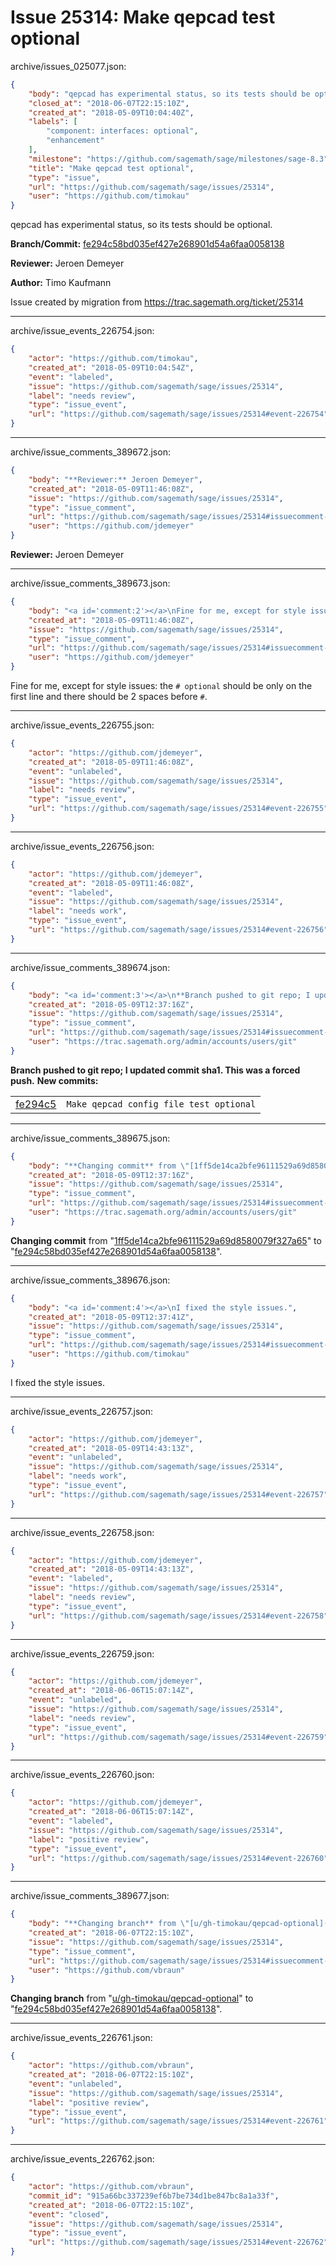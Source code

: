 # Issue 25314: Make qepcad test optional

archive/issues_025077.json:
```json
{
    "body": "qepcad has experimental status, so its tests should be optional.\n\n**Branch/Commit:** [fe294c58bd035ef427e268901d54a6faa0058138](https://github.com/sagemath/sagetrac-mirror/commit/fe294c58bd035ef427e268901d54a6faa0058138)\n\n**Reviewer:** Jeroen Demeyer\n\n**Author:** Timo Kaufmann\n\nIssue created by migration from https://trac.sagemath.org/ticket/25314\n\n",
    "closed_at": "2018-06-07T22:15:10Z",
    "created_at": "2018-05-09T10:04:40Z",
    "labels": [
        "component: interfaces: optional",
        "enhancement"
    ],
    "milestone": "https://github.com/sagemath/sage/milestones/sage-8.3",
    "title": "Make qepcad test optional",
    "type": "issue",
    "url": "https://github.com/sagemath/sage/issues/25314",
    "user": "https://github.com/timokau"
}
```
qepcad has experimental status, so its tests should be optional.

**Branch/Commit:** [fe294c58bd035ef427e268901d54a6faa0058138](https://github.com/sagemath/sagetrac-mirror/commit/fe294c58bd035ef427e268901d54a6faa0058138)

**Reviewer:** Jeroen Demeyer

**Author:** Timo Kaufmann

Issue created by migration from https://trac.sagemath.org/ticket/25314





---

archive/issue_events_226754.json:
```json
{
    "actor": "https://github.com/timokau",
    "created_at": "2018-05-09T10:04:54Z",
    "event": "labeled",
    "issue": "https://github.com/sagemath/sage/issues/25314",
    "label": "needs review",
    "type": "issue_event",
    "url": "https://github.com/sagemath/sage/issues/25314#event-226754"
}
```



---

archive/issue_comments_389672.json:
```json
{
    "body": "**Reviewer:** Jeroen Demeyer",
    "created_at": "2018-05-09T11:46:08Z",
    "issue": "https://github.com/sagemath/sage/issues/25314",
    "type": "issue_comment",
    "url": "https://github.com/sagemath/sage/issues/25314#issuecomment-389672",
    "user": "https://github.com/jdemeyer"
}
```

**Reviewer:** Jeroen Demeyer



---

archive/issue_comments_389673.json:
```json
{
    "body": "<a id='comment:2'></a>\nFine for me, except for style issues: the `# optional` should be only on the first line and there should be 2 spaces before `#`.",
    "created_at": "2018-05-09T11:46:08Z",
    "issue": "https://github.com/sagemath/sage/issues/25314",
    "type": "issue_comment",
    "url": "https://github.com/sagemath/sage/issues/25314#issuecomment-389673",
    "user": "https://github.com/jdemeyer"
}
```

<a id='comment:2'></a>
Fine for me, except for style issues: the `# optional` should be only on the first line and there should be 2 spaces before `#`.



---

archive/issue_events_226755.json:
```json
{
    "actor": "https://github.com/jdemeyer",
    "created_at": "2018-05-09T11:46:08Z",
    "event": "unlabeled",
    "issue": "https://github.com/sagemath/sage/issues/25314",
    "label": "needs review",
    "type": "issue_event",
    "url": "https://github.com/sagemath/sage/issues/25314#event-226755"
}
```



---

archive/issue_events_226756.json:
```json
{
    "actor": "https://github.com/jdemeyer",
    "created_at": "2018-05-09T11:46:08Z",
    "event": "labeled",
    "issue": "https://github.com/sagemath/sage/issues/25314",
    "label": "needs work",
    "type": "issue_event",
    "url": "https://github.com/sagemath/sage/issues/25314#event-226756"
}
```



---

archive/issue_comments_389674.json:
```json
{
    "body": "<a id='comment:3'></a>\n**Branch pushed to git repo; I updated commit sha1. This was a forced push.** **New commits:**\n<table><tr><td><a href=\"https://github.com/sagemath/sagetrac-mirror/commit/fe294c58bd035ef427e268901d54a6faa0058138\">fe294c5</a></td><td><code>Make qepcad config file test optional</code></td></tr></table>\n",
    "created_at": "2018-05-09T12:37:16Z",
    "issue": "https://github.com/sagemath/sage/issues/25314",
    "type": "issue_comment",
    "url": "https://github.com/sagemath/sage/issues/25314#issuecomment-389674",
    "user": "https://trac.sagemath.org/admin/accounts/users/git"
}
```

<a id='comment:3'></a>
**Branch pushed to git repo; I updated commit sha1. This was a forced push.** **New commits:**
<table><tr><td><a href="https://github.com/sagemath/sagetrac-mirror/commit/fe294c58bd035ef427e268901d54a6faa0058138">fe294c5</a></td><td><code>Make qepcad config file test optional</code></td></tr></table>




---

archive/issue_comments_389675.json:
```json
{
    "body": "**Changing commit** from \"[1ff5de14ca2bfe96111529a69d8580079f327a65](https://github.com/sagemath/sagetrac-mirror/commit/1ff5de14ca2bfe96111529a69d8580079f327a65)\" to \"[fe294c58bd035ef427e268901d54a6faa0058138](https://github.com/sagemath/sagetrac-mirror/commit/fe294c58bd035ef427e268901d54a6faa0058138)\".",
    "created_at": "2018-05-09T12:37:16Z",
    "issue": "https://github.com/sagemath/sage/issues/25314",
    "type": "issue_comment",
    "url": "https://github.com/sagemath/sage/issues/25314#issuecomment-389675",
    "user": "https://trac.sagemath.org/admin/accounts/users/git"
}
```

**Changing commit** from "[1ff5de14ca2bfe96111529a69d8580079f327a65](https://github.com/sagemath/sagetrac-mirror/commit/1ff5de14ca2bfe96111529a69d8580079f327a65)" to "[fe294c58bd035ef427e268901d54a6faa0058138](https://github.com/sagemath/sagetrac-mirror/commit/fe294c58bd035ef427e268901d54a6faa0058138)".



---

archive/issue_comments_389676.json:
```json
{
    "body": "<a id='comment:4'></a>\nI fixed the style issues.",
    "created_at": "2018-05-09T12:37:41Z",
    "issue": "https://github.com/sagemath/sage/issues/25314",
    "type": "issue_comment",
    "url": "https://github.com/sagemath/sage/issues/25314#issuecomment-389676",
    "user": "https://github.com/timokau"
}
```

<a id='comment:4'></a>
I fixed the style issues.



---

archive/issue_events_226757.json:
```json
{
    "actor": "https://github.com/jdemeyer",
    "created_at": "2018-05-09T14:43:13Z",
    "event": "unlabeled",
    "issue": "https://github.com/sagemath/sage/issues/25314",
    "label": "needs work",
    "type": "issue_event",
    "url": "https://github.com/sagemath/sage/issues/25314#event-226757"
}
```



---

archive/issue_events_226758.json:
```json
{
    "actor": "https://github.com/jdemeyer",
    "created_at": "2018-05-09T14:43:13Z",
    "event": "labeled",
    "issue": "https://github.com/sagemath/sage/issues/25314",
    "label": "needs review",
    "type": "issue_event",
    "url": "https://github.com/sagemath/sage/issues/25314#event-226758"
}
```



---

archive/issue_events_226759.json:
```json
{
    "actor": "https://github.com/jdemeyer",
    "created_at": "2018-06-06T15:07:14Z",
    "event": "unlabeled",
    "issue": "https://github.com/sagemath/sage/issues/25314",
    "label": "needs review",
    "type": "issue_event",
    "url": "https://github.com/sagemath/sage/issues/25314#event-226759"
}
```



---

archive/issue_events_226760.json:
```json
{
    "actor": "https://github.com/jdemeyer",
    "created_at": "2018-06-06T15:07:14Z",
    "event": "labeled",
    "issue": "https://github.com/sagemath/sage/issues/25314",
    "label": "positive review",
    "type": "issue_event",
    "url": "https://github.com/sagemath/sage/issues/25314#event-226760"
}
```



---

archive/issue_comments_389677.json:
```json
{
    "body": "**Changing branch** from \"[u/gh-timokau/qepcad-optional](https://github.com/sagemath/sagetrac-mirror/tree/u/gh-timokau/qepcad-optional)\" to \"[fe294c58bd035ef427e268901d54a6faa0058138](https://github.com/sagemath/sagetrac-mirror/commit/fe294c58bd035ef427e268901d54a6faa0058138)\".",
    "created_at": "2018-06-07T22:15:10Z",
    "issue": "https://github.com/sagemath/sage/issues/25314",
    "type": "issue_comment",
    "url": "https://github.com/sagemath/sage/issues/25314#issuecomment-389677",
    "user": "https://github.com/vbraun"
}
```

**Changing branch** from "[u/gh-timokau/qepcad-optional](https://github.com/sagemath/sagetrac-mirror/tree/u/gh-timokau/qepcad-optional)" to "[fe294c58bd035ef427e268901d54a6faa0058138](https://github.com/sagemath/sagetrac-mirror/commit/fe294c58bd035ef427e268901d54a6faa0058138)".



---

archive/issue_events_226761.json:
```json
{
    "actor": "https://github.com/vbraun",
    "created_at": "2018-06-07T22:15:10Z",
    "event": "unlabeled",
    "issue": "https://github.com/sagemath/sage/issues/25314",
    "label": "positive review",
    "type": "issue_event",
    "url": "https://github.com/sagemath/sage/issues/25314#event-226761"
}
```



---

archive/issue_events_226762.json:
```json
{
    "actor": "https://github.com/vbraun",
    "commit_id": "915a66bc337239ef6b7be734d1be847bc8a1a33f",
    "created_at": "2018-06-07T22:15:10Z",
    "event": "closed",
    "issue": "https://github.com/sagemath/sage/issues/25314",
    "type": "issue_event",
    "url": "https://github.com/sagemath/sage/issues/25314#event-226762"
}
```
